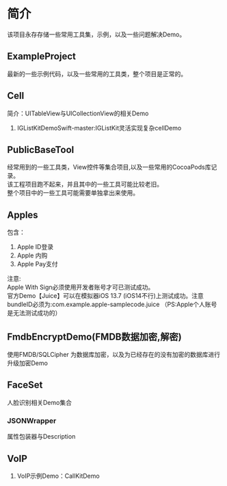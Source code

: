 # 简介
该项目永存存储一些常用工具集，示例，以及一些问题解决Demo。



## ExampleProject
最新的一些示例代码，以及一些常用的工具类，整个项目是正常的。

## Cell
简介：UITableView与UICollectionView的相关Demo 
1. IGListKitDemoSwift-master:IGListKit灵活实现复杂cellDemo


## PublicBaseTool
经常用到的一些工具类，View控件等集合项目,以及一些常用的CocoaPods库记录。\
该工程项目跑不起来，并且其中的一些工具可能比较老旧。\
整个项目中的一些工具可能需要单独拿出来使用。


## Apples
包含：
1. Apple ID登录 
2. Apple 内购
3. Apple Pay支付

注意: \
Apple With Sign必须使用开发者账号才可已测试成功。\
官方Demo【Juice】可以在模拟器iOS 13.7 (iOS14不行)上测试成功。注意bundleID必须为:com.example.apple-samplecode.juice （PS:Apple个人账号是无法测试成功的）


## FmdbEncryptDemo(FMDB数据加密,解密)
使用FMDB/SQLCipher 为数据库加密，以及为已经存在的没有加密的数据库进行升级加密Demo



## FaceSet
人脸识别相关Demo集合


### JSONWrapper

属性包装器与Description


## VoIP
1. VoIP示例Demo：CallKitDemo
